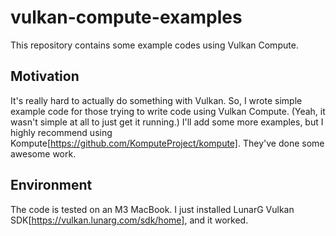 # vulkan-compute-examples
This repository contains some example codes using Vulkan Compute.

## Motivation
It's really hard to actually do something with Vulkan. So, I wrote simple example code for those trying to write code using Vulkan Compute. (Yeah, it wasn't simple at all to just get it running.) I'll add some more examples, but I highly recommend using Kompute[https://github.com/KomputeProject/kompute]. They've done some awesome work.

## Environment
The code is tested on an M3 MacBook. I just installed LunarG Vulkan SDK[https://vulkan.lunarg.com/sdk/home], and it worked.

